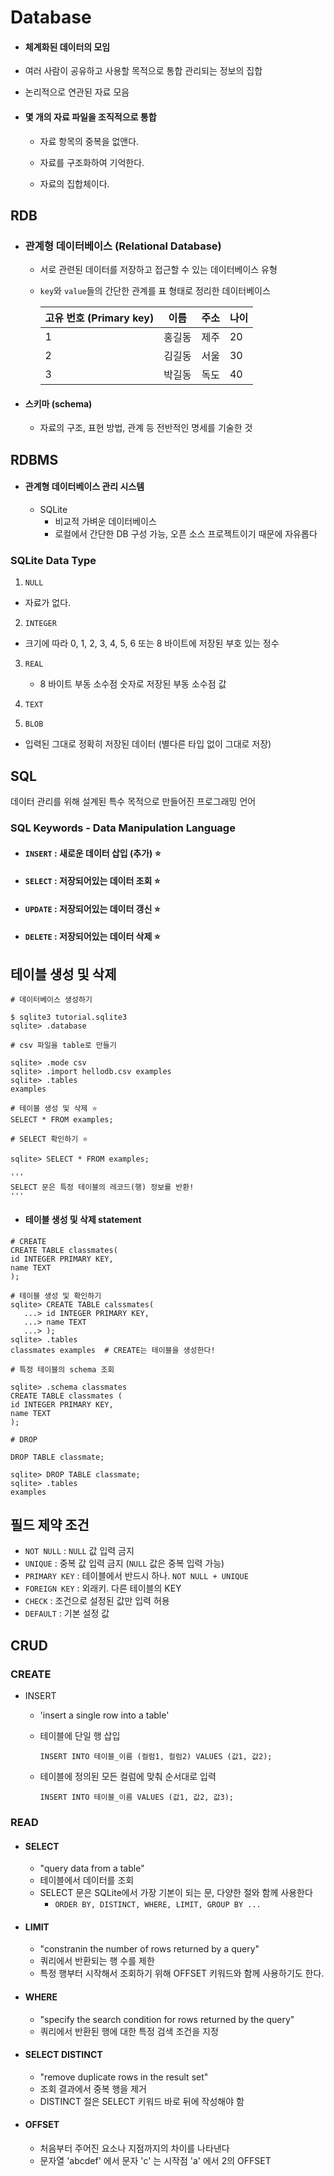 # Database

- #### 체계화된 데이터의 모임

- 여러 사람이 공유하고 사용할 목적으로 통합 관리되는 정보의 집합

- 논리적으로 연관된 자료 모음

- #### 몇 개의 자료 파일을 조직적으로 통합

  - 자료 항목의 중복을 없앤다.

  - 자료를 구조화하여 기억한다.

  - 자료의 집합체이다.

    

## RDB

- ### 관계형 데이터베이스 (Relational Database)

  - 서로 관련된 데이터를 저장하고 접근할 수 있는 데이터베이스 유형

  - `key`와 ` value `들의 간단한 관계를 표 형태로 정리한 데이터베이스

    | 고유 번호 (Primary key) | 이름   | 주소 | 나이 |
    | ----------------------- | ------ | ---- | ---- |
    | 1                       | 홍길동 | 제주 | 20   |
    | 2                       | 김길동 | 서울 | 30   |
    | 3                       | 박길동 | 독도 | 40   |

- #### 스키마 (schema)

  - 자료의 구조, 표현 방법, 관계 등 전반적인 명세를 기술한 것

## RDBMS

- #### 관계형 데이터베이스 관리 시스템

  - SQLite
    - 비교적 가벼운 데이터베이스
    - 로컬에서 간단한 DB 구성 가능, 오픈 소스 프로젝트이기 때문에 자유롭다

### SQLite Data Type

1.  `NULL`

   - 자료가 없다.

2.  `INTEGER`

   - 크기에 따라  0, 1, 2, 3, 4, 5, 6 또는 8 바이트에 저장된 부호 있는 정수

3. `REAL`

   - 8 바이트 부동 소수점 숫자로 저장된 부동 소수점 값

4.  `TEXT`

5.  `BLOB`

   -  입력된 그대로 정확히 저장된 데이터 (별다른 타입 없이 그대로 저장)

     

## SQL

데이터 관리를 위해 설계된 특수 목적으로 만들어진 프로그래밍 언어

### SQL Keywords - Data Manipulation  Language

- #### `INSERT` : 새로운 데이터 삽입 (추가) ⭐

- #### `SELECT` : 저장되어있는 데이터 조회 ⭐

- #### `UPDATE` : 저장되어있는 데이터 갱신 ⭐

- #### `DELETE` : 저장되어있는 데이터 삭제 ⭐



## 테이블 생성 및 삭제

```sqlite
# 데이터베이스 생성하기

$ sqlite3 tutorial.sqlite3
sqlite> .database

# csv 파일을 table로 만들기

sqlite> .mode csv
sqlite> .import hellodb.csv examples
sqlite> .tables
examples

# 테이블 생성 및 삭제 ⭐
SELECT * FROM examples;

# SELECT 확인하기 ⭐

sqlite> SELECT * FROM examples;

'''
SELECT 문은 특정 테이블의 레코드(행) 정보를 반환!
'''
```

- #### 테이블 생성 및 삭제 statement

```sqlite
# CREATE
CREATE TABLE classmates(
id INTEGER PRIMARY KEY,
name TEXT
);

# 테이블 생성 및 확인하기
sqlite> CREATE TABLE calssmates(
   ...> id INTEGER PRIMARY KEY,
   ...> name TEXT
   ...> );
sqlite> .tables
classmates examples  # CREATE는 테이블을 생성한다!

# 특정 테이블의 schema 조회

sqlite> .schema classmates
CREATE TABLE classmates (
id INTEGER PRIMARY KEY,
name TEXT
);
```

```sqlite
# DROP

DROP TABLE classmate;

sqlite> DROP TABLE classmate;
sqlite> .tables
examples
```

## 필드 제약 조건

- `NOT NULL` : `NULL` 값 입력 금지
- `UNIQUE` : 중복 값 입력 금지 (`NULL` 값은 중복 입력 가능)
- `PRIMARY KEY` : 테이블에서 반드시 하나. `NOT NULL + UNIQUE`
- `FOREIGN KEY` : 외래키. 다른 테이블의 KEY
- `CHECK` : 조건으로 설정된 값만 입력 허용
- `DEFAULT` : 기본 설정 값

## CRUD

### CREATE

- INSERT

  - 'insert a single row into a table'

  - 테이블에 단일 행 삽입

    ```sqlite
    INSERT INTO 테이블_이름 (컬럼1, 컬럼2) VALUES (값1, 값2);
    ```

  - 테이블에 정의된 모든 컬럼에 맞춰 순서대로 입력

    ```sqlite
    INSERT INTO 테이블_이름 VALUES (값1, 값2, 값3);		
    ```

### READ

- #### SELECT

  - "query data from a table"
  - 테이블에서 데이터를 조회
  - SELECT 문은 SQLite에서 가장 기본이 되는 문, 다양한 절와 함께 사용한다
    - ```ORDER BY, DISTINCT, WHERE, LIMIT, GROUP BY ...```

- #### LIMIT

  - "constranin the number of rows returned by a query"
  - 쿼리에서 반환되는 행 수를 제한
  - 특정 행부터 시작해서 조회하기 위해 OFFSET 키워드와 함께 사용하기도 한다.

- #### WHERE

  - "specify the search condition for rows returned by the query"
  - 쿼리에서 반환된 행에 대한 특정 검색 조건을 지정

- #### SELECT DISTINCT

  - "remove duplicate rows in the result set"
  - 조회 결과에서 중복 행을 제거
  - DISTINCT 절은 SELECT 키워드 바로 뒤에 작성해야 함

- #### OFFSET

  - 처음부터 주어진 요소나 지점까지의 차이를 나타낸다
  - 문자열 'abcdef' 에서 문자 'c' 는 시작점 'a' 에서 2의 OFFSET

